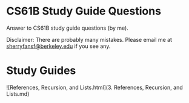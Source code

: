 # CS61B Study Guide Questions
Answer to CS61B study guide questions (by me). 

Disclaimer: There are probably many mistakes. Please email me at sherryfansf@berkeley.edu if you see any.

# Study Guides
![References, Recursion, and Lists.html](3. References, Recursion, and Lists.md)
